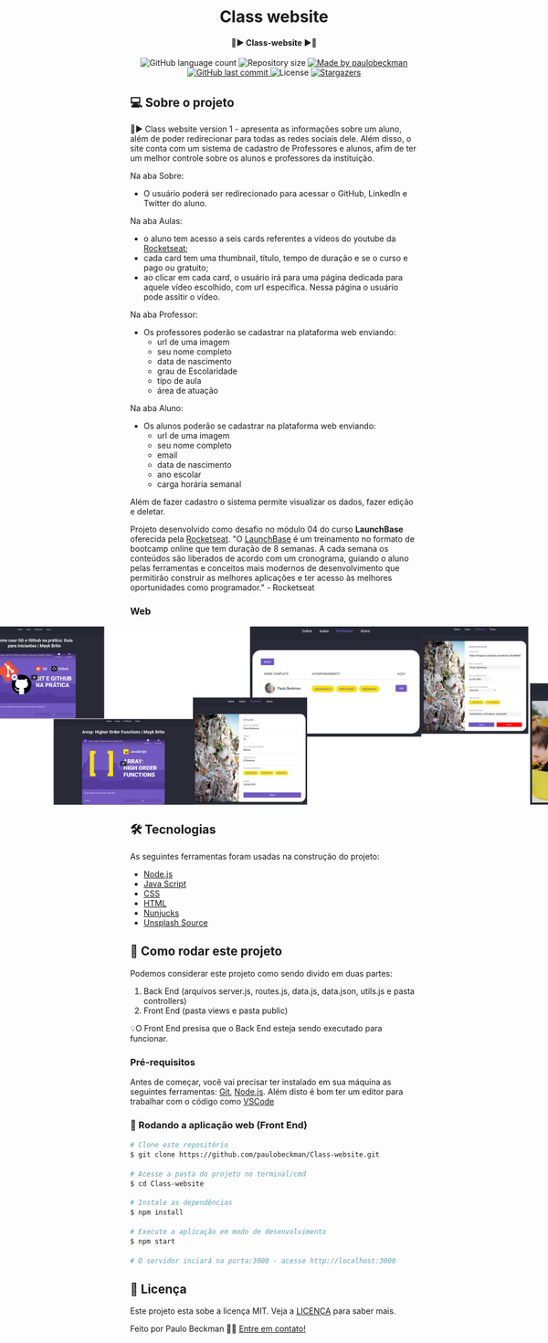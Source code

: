 <h1 align="center">
    Class website
</h1>
 
<h4 align="center"> 
	📗▶ Class-website ▶📗
</h4>

<p align="center">
  <img alt="GitHub language count" src="https://img.shields.io/github/languages/count/paulobeckman/Class-website-v1?color=%2304D361">

  <img alt="Repository size" src="https://img.shields.io/github/repo-size/paulobeckman/Class-website-v1">

  	
  <a href="https://www.linkedin.com/in/paulobeckman/">
    <img alt="Made by paulobeckman" src="https://img.shields.io/badge/made%20by-paulobeckman-%2304D361">
  </a>
	
  
  <a href="https://github.com/paulobeckman/Class-website-v1/commits/master">
    <img alt="GitHub last commit" src="https://img.shields.io/github/last-commit/paulobeckman/Class-website-v1">
  </a>

  <img alt="License" src="https://img.shields.io/badge/license-MIT-brightgreen">
   <a href="https://github.com/paulobeckman/Class-website-v1/stargazers">
    <img alt="Stargazers" src="https://img.shields.io/github/stars/paulobeckman/Class-website-v1?style=social">
  </a>
</p>


## 💻 Sobre o projeto

📗▶ Class website version 1 - apresenta as informações sobre um aluno, além de poder redirecionar para todas as redes sociais dele. Além disso, o site conta com um sistema de cadastro de Professores e alunos, afim de ter um melhor controle sobre os alunos e professores da instituição.


Na aba Sobre:
 - O usuário poderá ser redirecionado para acessar o GitHub, LinkedIn e Twitter do aluno.
 
 
 
 
Na aba Aulas:
- o aluno tem acesso a seis cards referentes a vídeos do youtube da [Rocketseat](rs);
- cada card tem uma thumbnail, título, tempo de duração e se o curso e pago ou gratuito;
- ao clicar em cada card, o usuário irá para uma página dedicada para aquele vídeo escolhido, com url específica. Nessa página o usuário pode assitir o vídeo.



Na aba Professor:
 - Os professores poderão se cadastrar na plataforma web enviando:
   - url de uma imagem 
   - seu nome completo
   - data de nascimento
   - grau de Escolaridade
   - tipo de aula
   - área de atuação



Na aba Aluno:
 - Os alunos poderão se cadastrar na plataforma web enviando:
   - url de uma imagem 
   - seu nome completo
   - email
   - data de nascimento
   - ano escolar
   - carga horária semanal

Além de fazer cadastro o sistema permite visualizar os dados, fazer edição e deletar. 

Projeto desenvolvido como desafio no módulo 04 do curso **LaunchBase** oferecida pela [Rocketseat](rs).
"O [LaunchBase](lb) é um treinamento no formato de bootcamp online que tem duração de 8 semanas. A cada semana os conteúdos são liberados de acordo com um cronograma, guiando o aluno pelas ferramentas e conceitos mais modernos de desenvolvimento que permitirão construir as melhores aplicações e ter acesso às melhores oportunidades como programador." - Rocketseat


### Web

<p align="center" style="display: flex; align-items: flex-start; justify-content: center;">
	
 <img alt="Class-website-v1" title="#Class-website" src="./github-assets/projeto6.1.gif" width="800px">
 
 <img alt="Class-website-v1" title="#Class-website" src="./github-assets/projeto6.2.gif" width="800px">

  <img alt="Class-website-v1" title="#Class-website" src="./github-assets/paginas1.png" width="400px">

  <img alt="Class-website-v1" title="#Class-website" src="./github-assets/paginas2.png" width="400px">
  
  <img alt="Class-website-v1" title="#Class-website" src="./github-assets/paginas3.png" width="400px">
  
  <img alt="Class-website-v1" title="#Class-website" src="./github-assets/paginas4.png" width="400px">
  
  <img alt="Class-website-v1" title="#Class-website" src="./github-assets/paginas5.png" width="400px">
  
  <img alt="Class-website-v1" title="#Class-website" src="./github-assets/paginas6.png" width="400px">
  
  <img alt="Class-website-v1" title="#Class-website" src="./github-assets/paginas7.png" width="400px">
  
</p>

## 🛠 Tecnologias

As seguintes ferramentas foram usadas na construção do projeto:

- [Node.js][nodejs]
- [Java Script][js]
- [CSS][CSS]
- [HTML][HTML]
- [Nunjucks][Nunjucks]
- [Unsplash Source][API]


## 🚀 Como rodar este projeto
 
Podemos considerar este projeto como sendo divido em duas partes:
1. Back End (arquivos server.js, routes.js, data.js, data.json, utils.js e pasta controllers) 
2. Front End (pasta views e pasta public)

💡O Front End presisa que o Back End esteja sendo executado para funcionar.

### Pré-requisitos

Antes de começar, você vai precisar ter instalado em sua máquina as seguintes ferramentas:
[Git](https://git-scm.com), [Node.js][nodejs]. 
Além disto é bom ter um editor para trabalhar com o código como [VSCode][vscode]

### 🧭 Rodando a aplicação web (Front End)

```bash
# Clone este repositório
$ git clone https://github.com/paulobeckman/Class-website.git

# Acesse a pasta do projeto no terminal/cmd
$ cd Class-website

# Instale as dependências
$ npm install

# Execute a aplicação em modo de desenvolvimento
$ npm start

# O servidor inciará na porta:3000 - acesse http://localhost:3000
```


## 📝 Licença

Este projeto esta sobe a licença MIT. Veja a [LICENÇA](license) para saber mais.

Feito por Paulo Beckman 👋🏽 [Entre em contato!](https://www.linkedin.com/in/paulobeckman/)

[nodejs]: https://nodejs.org/
[vscode]: https://code.visualstudio.com/
[vceditconfig]: https://marketplace.visualstudio.com/items?itemName=EditorConfig.EditorConfig
[license]: https://opensource.org/licenses/MIT
[rs]: https://rocketseat.com.br
[lb]: https://pages.rocketseat.com.br/launchbase/inscricao/5
[js]: https://developer.mozilla.org/pt-BR/docs/Aprender/JavaScript
[CSS]: https://developer.mozilla.org/pt-BR/docs/Web/CSS
[HTML]: https://developer.mozilla.org/pt-BR/docs/Web/HTML
[v1]: https://github.com/paulobeckman/web-information-and-videos
[Nunjucks]: https://www.npmjs.com/package/nunjucks
[API]: https://source.unsplash.com/

